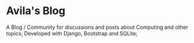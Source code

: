 # Avila's Blog
A Blog / Community for discussions and posts about Computing and other topics; Developed with Django, Bootstrap and SQLite;
